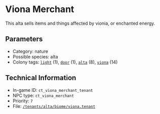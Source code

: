 # Viona Merchant

This alta sells items and things affected by vionia, or enchanted energy.

## Parameters

- Category: nature
- Possible species: alta
- Colony tags: [`light`](https://ceterai.github.io/MyEnternia/Wiki/Tags/Light) (1), [`door`](https://ceterai.github.io/MyEnternia/Wiki/Tags/Door) (1), [`alta`](https://ceterai.github.io/MyEnternia/Wiki/Tags/Alta) (8), [`viona`](https://ceterai.github.io/MyEnternia/Wiki/Tags/Viona) (14)

## Technical Information

- In-game ID: `ct_viona_merchant_tenant`
- NPC type: `ct_viona_merchant`
- Priority: `7`
- File: [`/tenants/alta/biome/viona.tenant`](https://github.com/Ceterai/Enternia/blob/main/tenants/alta/biome/viona.tenant)
